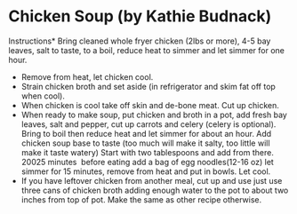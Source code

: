 # Chicken Soup (by Kathie Budnack)

Instructions* Bring cleaned whole fryer chicken (2lbs or more), 4-5 bay leaves, salt to taste, to a boil, reduce heat to simmer and let simmer for one hour.
* Remove from heat, let chicken cool.
* Strain chicken broth and set aside (in refrigerator and skim fat off top when cool).
* When chicken is cool take off skin and de-bone meat. Cut up chicken.
* When ready to make soup, put chicken and broth in a pot, add fresh bay leaves, salt and pepper, cut up carrots and celery (celery is optional). Bring to boil then reduce heat and let simmer for about an hour. Add chicken soup base to taste (too much will make it salty, too little will make it taste watery) Start with two tablespoons and add from there. 20025 minutes  before eating add a bag of egg noodles(12-16 oz) let simmer for 15 minutes, remove from heat and put in bowls. Let cool.
* If you have leftover chicken from another meal, cut up and use just use three cans of chicken broth adding enough water to the pot to about two inches from top of pot. Make the same as other recipe otherwise.
